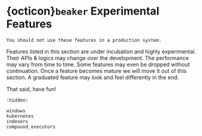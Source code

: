 # {octicon}`beaker` Experimental Features

```{caution}
You should not use these features in a production system.
```


Features listed in this section are under incubation and highly experimental. Their APIs & logics may change over the development. 
The performance may vary from time to time. Some features may even be dropped without continuation. Once a feature becomes mature we will 
move it out of this section. A graduated feature may look and feel differently in the end.


That said, have fun!

```{toctree}
:hidden:

windows
kubernetes
indexers
compound_executors
```